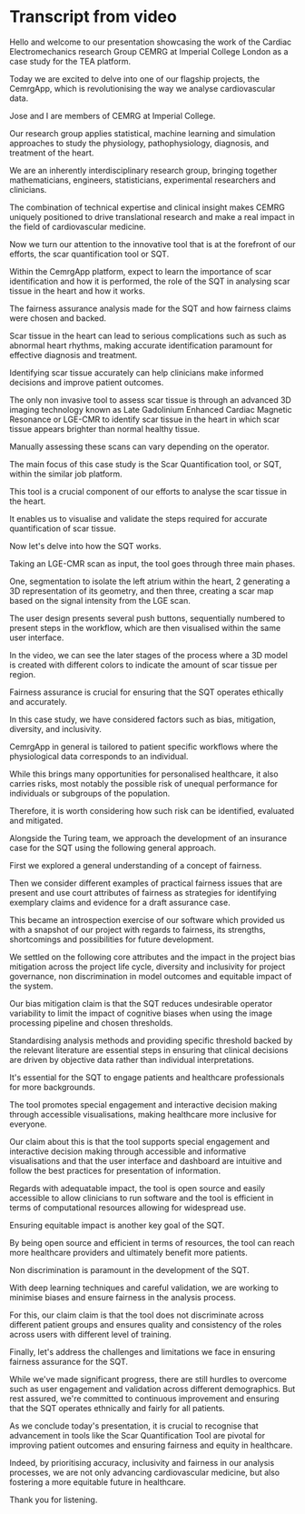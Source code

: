 # Transcript from video

Hello and welcome to our presentation showcasing the work of the Cardiac Electromechanics research Group CEMRG at Imperial College London as a case study for the TEA platform.

Today we are excited to delve into one of our flagship projects, the CemrgApp, which is revolutionising the way we analyse cardiovascular data.

Jose and I are members of CEMRG at Imperial College.

Our research group applies statistical, machine learning and simulation approaches to study the physiology, pathophysiology, diagnosis, and treatment of the heart.

We are an inherently interdisciplinary research group, bringing together mathematicians, engineers, statisticians, experimental researchers and clinicians.

The combination of technical expertise and clinical insight makes CEMRG uniquely positioned to drive translational research and make a real impact in the field of cardiovascular medicine.

Now we turn our attention to the innovative tool that is at the forefront of our efforts, the scar quantification tool or SQT.

Within the CemrgApp platform, expect to learn the importance of scar identification and how it is performed, the role of the SQT in analysing scar tissue in the heart and how it works.

The fairness assurance analysis made for the SQT and how fairness claims were chosen and backed.

Scar tissue in the heart can lead to serious complications such as such as abnormal heart rhythms, making accurate identification paramount for effective diagnosis and treatment.

Identifying scar tissue accurately can help clinicians make informed decisions and improve patient outcomes.

The only non invasive tool to assess scar tissue is through an advanced 3D imaging technology known as Late Gadolinium Enhanced Cardiac Magnetic Resonance or LGE-CMR to identify scar tissue in the heart in which scar tissue appears brighter than normal healthy tissue.

Manually assessing these scans can vary depending on the operator.

The main focus of this case study is the Scar Quantification tool, or SQT, within the similar job platform.

This tool is a crucial component of our efforts to analyse the scar tissue in the heart.

It enables us to visualise and validate the steps required for accurate quantification of scar tissue.

Now let's delve into how the SQT works.

Taking an LGE-CMR scan as input, the tool goes through three main phases.

One, segmentation to isolate the left atrium within the heart, 2 generating a 3D representation of its geometry, and then three, creating a scar map based on the signal intensity from the LGE scan.

The user design presents several push buttons, sequentially numbered to present steps in the workflow, which are then visualised within the same user interface.

In the video, we can see the later stages of the process where a 3D model is created with different colors to indicate the amount of scar tissue per region.

Fairness assurance is crucial for ensuring that the SQT operates ethically and accurately.

In this case study, we have considered factors such as bias, mitigation, diversity, and inclusivity.

CemrgApp in general is tailored to patient specific workflows where the physiological data corresponds to an individual.

While this brings many opportunities for personalised healthcare, it also carries risks, most notably the possible risk of unequal performance for individuals or subgroups of the population.

Therefore, it is worth considering how such risk can be identified, evaluated and mitigated.

Alongside the Turing team, we approach the development of an insurance case for the SQT using the following general approach.

First we explored a general understanding of a concept of fairness.

Then we consider different examples of practical fairness issues that are present and use court attributes of fairness as strategies for identifying exemplary claims and evidence for a draft assurance case.

This became an introspection exercise of our software which provided us with a snapshot of our project with regards to fairness, its strengths, shortcomings and possibilities for future development.

We settled on the following core attributes and the impact in the project bias mitigation across the project life cycle, diversity and inclusivity for project governance, non discrimination in model outcomes and equitable impact of the system.

Our bias mitigation claim is that the SQT reduces undesirable operator variability to limit the impact of cognitive biases when using the image processing pipeline and chosen thresholds.

Standardising analysis methods and providing specific threshold backed by the relevant literature are essential steps in ensuring that clinical decisions are driven by objective data rather than individual interpretations.

It's essential for the SQT to engage patients and healthcare professionals for more backgrounds.

The tool promotes special engagement and interactive decision making through accessible visualisations, making healthcare more inclusive for everyone.

Our claim about this is that the tool supports special engagement and interactive decision making through accessible and informative visualisations and that the user interface and dashboard are intuitive and follow the best practices for presentation of information.

Regards with adequatable impact, the tool is open source and easily accessible to allow clinicians to run software and the tool is efficient in terms of computational resources allowing for widespread use.

Ensuring equitable impact is another key goal of the SQT.

By being open source and efficient in terms of resources, the tool can reach more healthcare providers and ultimately benefit more patients.

Non discrimination is paramount in the development of the SQT.

With deep learning techniques and careful validation, we are working to minimise biases and ensure fairness in the analysis process.

For this, our claim claim is that the tool does not discriminate across different patient groups and ensures quality and consistency of the roles across users with different level of training.

Finally, let's address the challenges and limitations we face in ensuring fairness assurance for the SQT.

While we've made significant progress, there are still hurdles to overcome such as user engagement and validation across different demographics.
But rest assured, we're committed to continuous improvement and ensuring that the SQT operates ethnically and fairly for all patients.

As we conclude today's presentation, it is crucial to recognise that advancement in tools like the Scar Quantification Tool are pivotal for improving patient outcomes and ensuring fairness and equity in healthcare.

Indeed, by prioritising accuracy, inclusivity and fairness in our analysis processes, we are not only advancing cardiovascular medicine, but also fostering a more equitable future in healthcare.

Thank you for listening.
